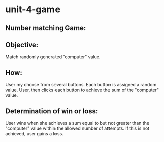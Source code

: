 # unit-4-game
## Number matching Game: 
## Objective: 
Match randomly generated "computer" value. 
## How: 
User my choose from several buttons. Each button is assigned a random value. User, then clicks each button to achieve the sum of the "computer" value.
## Determination of win or loss: 
User wins when she achieves a sum equal to but not greater than the "computer" value within the allowed number of attempts. If this is not achieved, user gains a loss. 
